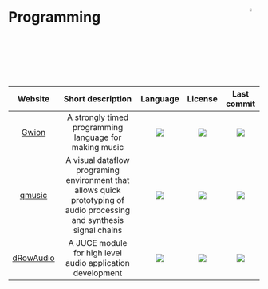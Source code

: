 # Programming <img align="right" alt="WIP" src="https://user-images.githubusercontent.com/171307/210726270-adc28ba9-dada-42cf-b53e-b01d03e3dca7.png" width="4%" />
|Website|Short description|Language|License|Last commit|
|:-:|:-:|:-:|:-:|:-:|
|[Gwion](https://gwion.github.io/Gwion/)|A strongly timed programming language for making music|![](https://img.shields.io/github/languages/top/Gwion/Gwion?color=pink&style=flat-square)|![](https://flat.badgen.net/github/license/Gwion/Gwion?label=)|![](https://flat.badgen.net/github/last-commit/Gwion/Gwion?label=)|
|[qmusic](https://github.com/Archie3d/qmusic)|A visual dataflow programing environment that allows quick prototyping of audio processing and synthesis signal chains|![](https://img.shields.io/github/languages/top/Archie3d/qmusic?color=pink&style=flat-square)|![](https://flat.badgen.net/github/license/Archie3d/qmusic?label=)|![](https://flat.badgen.net/github/last-commit/Archie3d/qmusic?label=)|
|[dRowAudio](https://github.com/drowaudio/drowaudio)|A JUCE module for high level audio application development|![](https://img.shields.io/github/languages/top/drowaudio/drowaudio?color=pink&style=flat-square)|![](https://flat.badgen.net/github/license/drowaudio/drowaudio?label=)|![](https://flat.badgen.net/github/last-commit/drowaudio/drowaudio?label=)|
